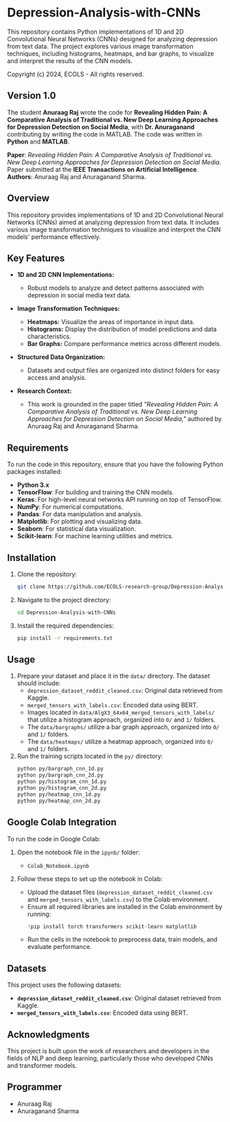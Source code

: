 # Depression-Analysis-with-CNNs
This repository contains Python implementations of 1D and 2D Convolutional Neural Networks (CNNs) designed for analyzing depression from text data. The project explores various image transformation techniques, including histograms, heatmaps, and bar graphs, to visualize and interpret the results of the CNN models.

Copyright (c) 2024, ECOLS - All rights reserved.

## Version 1.0

The student **Anuraag Raj** wrote the code for **Revealing Hidden Pain: A Comparative Analysis of Traditional vs. New Deep Learning Approaches for Depression Detection on Social Media**, with **Dr. Anuraganand** contributing by writing the code in MATLAB. The code was written in **Python** and **MATLAB**.

**Paper**: *Revealing Hidden Pain: A Comparative Analysis of Traditional vs. New Deep Learning Approaches for Depression Detection on Social Media*. Paper submitted at the **IEEE Transactions on Artificial Intelligence**.  
**Authors**: Anuraag Raj and Anuraganand Sharma.

## Overview

This repository provides implementations of 1D and 2D Convolutional Neural Networks (CNNs) aimed at analyzing depression from text data. It includes various image transformation techniques to visualize and interpret the CNN models' performance effectively.

## Key Features
- **1D and 2D CNN Implementations:** 
  - Robust models to analyze and detect patterns associated with depression in social media text data.
  
- **Image Transformation Techniques:** 
  - **Heatmaps:** Visualize the areas of importance in input data.
  - **Histograms:** Display the distribution of model predictions and data characteristics.
  - **Bar Graphs:** Compare performance metrics across different models.

- **Structured Data Organization:**
  - Datasets and output files are organized into distinct folders for easy access and analysis.

- **Research Context:** 
  - This work is grounded in the paper titled *"Revealing Hidden Pain: A Comparative Analysis of Traditional vs. New Deep Learning Approaches for Depression Detection on Social Media,"* authored by Anuraag Raj and Anuraganand Sharma.

## Requirements
To run the code in this repository, ensure that you have the following Python packages installed:

- **Python 3.x**
- **TensorFlow**: For building and training the CNN models.
- **Keras**: For high-level neural networks API running on top of TensorFlow.
- **NumPy**: For numerical computations.
- **Pandas**: For data manipulation and analysis.
- **Matplotlib**: For plotting and visualizing data.
- **Seaborn**: For statistical data visualization.
- **Scikit-learn**: For machine learning utilities and metrics.

## Installation

1. Clone the repository:
    ```bash
    git clone https://github.com/ECOLS-research-group/Depression-Analysis-with-CNNs.git
    ```
2. Navigate to the project directory:
    ```bash
    cd Depression-Analysis-with-CNNs
    ```
3. Install the required dependencies:
    ```bash
    pip install -r requirements.txt
    ```

## Usage

1. Prepare your dataset and place it in the `data/` directory. The dataset should include:
    - `depression_dataset_reddit_cleaned.csv`: Original data retrieved from Kaggle.
    - `merged_tensors_with_labels.csv`: Encoded data using BERT.
    - Images located in `data/AlgX3_64x64_merged_tensors_with_labels/` that utilize a histogram approach, organized into `0/` and `1/` folders.
    - The `data/bargraphs/` utilize a bar graph approach, organized into `0/` and `1/` folders.
    - The `data/heatmaps/` utilize a heatmap approach, organized into `0/` and `1/` folders.
2. Run the training scripts located in the `py/` directory:
    ```bash
    python py/bargraph_cnn_1d.py
    python py/bargraph_cnn_2d.py
    python py/histogram_cnn_1d.py
    python py/histogram_cnn_2d.py
    python py/heatmap_cnn_1d.py
    python py/heatmap_cnn_2d.py
    ```

## Google Colab Integration

To run the code in Google Colab:

1. Open the notebook file in the `ipynb/` folder:
    - `Colab_Notebook.ipynb`

2. Follow these steps to set up the notebook in Colab:
    - Upload the dataset files (`depression_dataset_reddit_cleaned.csv` and `merged_tensors_with_labels.csv`) to the Colab environment.
    - Ensure all required libraries are installed in the Colab environment by running:
      ```python
      !pip install torch transformers scikit-learn matplotlib
      ```
    - Run the cells in the notebook to preprocess data, train models, and evaluate performance.

## Datasets

This project uses the following datasets:
- **`depression_dataset_reddit_cleaned.csv`**: Original dataset retrieved from Kaggle.
- **`merged_tensors_with_labels.csv`**: Encoded data using BERT.

## Acknowledgments

This project is built upon the work of researchers and developers in the fields of NLP and deep learning, particularly those who developed CNNs and transformer models.

## Programmer

- Anuraag Raj
- Anuraganand Sharma

